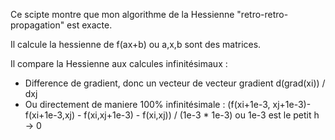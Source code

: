 Ce scipte montre que mon algorithme de la Hessienne "retro-retro-propagation" est exacte.

Il calcule la hessienne de f(ax+b) ou a,x,b sont des matrices.

Il compare la Hessienne aux calcules infinitésimaux :
* Difference de gradient, donc un vecteur de vecteur gradient d(grad(xi)) / dxj
* Ou directement de maniere 100% infinitésimale : (f(xi+1e-3, xj+1e-3)-f(xi+1e-3,xj) - f(xi,xj+1e-3) - f(xi,xj)) / (1e-3 * 1e-3)  ou 1e-3 est le petit h -> 0
